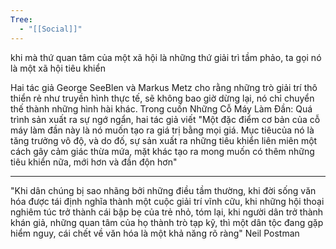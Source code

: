 ```yaml
---
Tree:
  - "[[Social]]"
---
```

khi mà thứ quan tâm của một xã hội là những thứ giải trì tầm phảo, ta gọi nó là một xã hội tiêu khiển

Hai tác giả George SeeBlen và Markus Metz cho rằng những trò giải trí thô thiển rẻ như truyền hình thực tế, sẽ không bao giờ dừng lại, nó chỉ chuyển thế thành những hình hài khác. Trong cuốn Những Cỗ Máy Làm Đần: Quá trình sản xuất ra sự ngớ ngẩn, hai tác giả viết "Một đặc điểm cơ bản của cỗ máy làm đần này là nó muốn tạo ra giá trị bằng mọi giá. Mục tiêucủa nó là tăng trưởng vô độ, và do đố, sự sản xuất ra những tiêu khiển liên miên một cách gây cảm giác thừa mứa, mặt khác tạo ra mong muốn có thêm những tiêu khiển nữa, mới hơn và đần độn hơn"

---
"Khi dân chúng bị sao nhãng bởi những điều tầm thường, khi đời sống văn hóa được tái định nghĩa thành một cuộc giải trí vĩnh cữu, khi những hội thoại nghiêm túc trở thành cái bập bẹ của trẻ nhỏ, tóm lại, khi người dân trở thành khán giả, những quan tâm của họ thành trò tạp kỹ, thì một dân tộc đang gặp hiểm nguy, cái chết về văn hóa là một khả năng rõ ràng" Neil Postman 